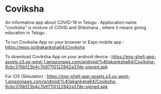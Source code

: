 # Coviksha
An informative app about COVID-19 in Telugu . Applocation name "coviksha" is mixture of COVID and Shikshana , where it means giving education in Telugu .

To run Coviksha App on your browser or Expo mobile app : https://expo.io/@akanksha64/Coviksha

To download Coviksha App on your android device : https://exp-shell-app-assets.s3.us-west-1.amazonaws.com/android/%40akanksha64/Coviksha-9cbc376bf23b4c7b97110122842a37de-signed.apk

For iOS (Simulator) : https://exp-shell-app-assets.s3.us-west-1.amazonaws.com/android/%40akanksha64/Coviksha-9cbc376bf23b4c7b97110122842a37de-signed.apk

